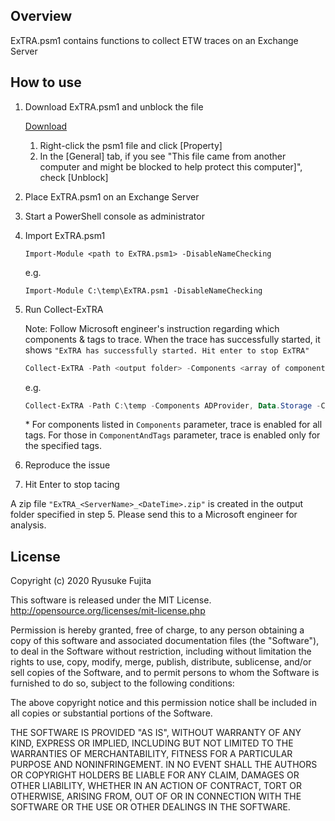 ## Overview

ExTRA.psm1 contains functions to collect ETW traces on an Exchange Server

## How to use

1. Download ExTRA.psm1 and unblock the file

    [Download](https://github.com/jpmessaging/ExTRA/releases/download/v2020-10-09/ExTRA.psm1)

    1. Right-click the psm1 file and click [Property]  
    2. In the [General] tab, if you see "This file came from another computer and might be blocked to help protect this computer]", check [Unblock]

2. Place ExTRA.psm1 on an Exchange Server
3. Start a PowerShell console as administrator
4. Import ExTRA.psm1

    ```
    Import-Module <path to ExTRA.psm1> -DisableNameChecking
    ```
    e.g.
    ```
    Import-Module C:\temp\ExTRA.psm1 -DisableNameChecking
    ```

5. Run Collect-ExTRA

    Note: Follow Microsoft engineer's instruction regarding which components & tags to trace.
    When the trace has successfully started, it shows `"ExTRA has successfully started. Hit enter to stop ExTRA"`


    ```PowerShell
    Collect-ExTRA -Path <output folder> -Components <array of component names> -ComponentAndTags <hash table of components & tags to trace>
    ```

    e.g.
    ```PowerShell
    Collect-ExTRA -Path C:\temp -Components ADProvider, Data.Storage -ComponentAndTags @{'SystemLogging'= 'SystemNet,SystemNetSocket'}
    ```

    \* For components listed in `Components` parameter, trace is enabled for all tags.  For those in `ComponentAndTags` parameter, trace is enabled only for the specified tags.


6.  Reproduce the issue

7. Hit Enter to stop tacing

A zip file `"ExTRA_<ServerName>_<DateTime>.zip"` is created in the output folder specified in step 5.
Please send this to a Microsoft engineer for analysis.

## License
Copyright (c) 2020 Ryusuke Fujita

This software is released under the MIT License.  
http://opensource.org/licenses/mit-license.php

Permission is hereby granted, free of charge, to any person obtaining a copy of this software and associated documentation files (the "Software"), to deal in the Software without restriction, including without limitation the rights to use, copy, modify, merge, publish, distribute, sublicense, and/or sell copies of the Software, and to permit persons to whom the Software is furnished to do so, subject to the following conditions:

The above copyright notice and this permission notice shall be included in all copies or substantial portions of the Software.

THE SOFTWARE IS PROVIDED "AS IS", WITHOUT WARRANTY OF ANY KIND, EXPRESS OR IMPLIED, INCLUDING BUT NOT LIMITED TO THE WARRANTIES OF MERCHANTABILITY, FITNESS FOR A PARTICULAR PURPOSE AND NONINFRINGEMENT. IN NO EVENT SHALL THE AUTHORS OR COPYRIGHT HOLDERS BE LIABLE FOR ANY CLAIM, DAMAGES OR OTHER LIABILITY, WHETHER IN AN ACTION OF CONTRACT, TORT OR OTHERWISE, ARISING FROM, OUT OF OR IN CONNECTION WITH THE SOFTWARE OR THE USE OR OTHER DEALINGS IN THE SOFTWARE.

